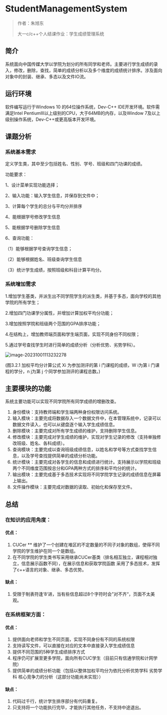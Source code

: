 # StudentManagementSystem
> 作者：朱旭东 
>
> 大一c/c++个人结课作业：学生成绩管理系统

## 简介

系统面向中国传媒大学以学院为划分的所有同学和老师。主要进行学生成绩的录入，修改，删除，查找，简单的成绩分析以及多个维度的成绩统计排序。涉及面向对象中的封装、继承、多态以及文件IO流。

## 运行环境

软件编写运行于Windows 10 的64位操作系统，Dev-C++ IDE开发环境。软件需满足Intel PentiumIII以上级别的CPU，大于64MB的内存，以及Window 7及以上级别操作系统，Dev-C++或更高版本开发环境。

## 课题分析

### 系统基本需求

定义学生类，其中至少包括姓名、性别、学号、班级和四门功课的成绩。

功能要求：

1、设计菜单实现功能选择； 

2、输入功能：输入学生信息，并保存到文件中；

3、计算每个学生的总分与平均分并排序

4、能根据学号修改学生信息 

5、能根据学号删除学生信息

6、查询功能：

 （1）能够根据学号查询学生信息；

 （2）能够根据姓名、班级查询学生信息

 （3）统计学生成绩，按照班级和科目计算平均分。

### 系统增加需求

1.增加学生基类，并派生出不同学院学生的派生类，并基于多态，面向学校的其他学院的所有学生；

2.增加四门功课学分属性，并增加计算加权平均分功能；

3.增加按照学院和班级两个范围的GPA排序功能；

4.在结构上，增加教师端页面和学生端页面，实现不同身份不同权限；

5.通过学号查找学生时进行简单的成绩分析（分析优势、劣势学科）。

![image-20231001113232278](C:\Users\朱旭东\AppData\Roaming\Typora\typora-user-images\image-20231001113232278.png)

(图3.2.1 加权平均分计算公式 Xi 为参加测评的第 i 门课程的成绩，W i为第 i 门课程的学分，n j为第 j 个同学参加测评的课程总数。)

## 主要模块的功能

系统主要功能可以实现不同学院所有同学成绩的增删改查。

1. 身份模块：支持教师端和学生端两种身份权限访问系统。
2. 输入模块：主要完成将数据存入一个数据文件中，在本管理系统中，记录可以数据文件读入，也可以从键盘逐个输入学生成绩信息。
3. 删除模块：主要完成对所有学生成绩的维护，支持删除学生信息。
4. 修改模块：主要完成对学生成绩的维护，实现对学生记录的修改（支持单独修改班级、姓名、各科成绩）。
5. 查询模块：主要完成以查询班级成绩信息，以姓名和学号等方式查找学生信息，以及学号查找提供简单的成绩分析功能。
6. 统计模块：主要完成对各学生的信息和成绩进行统计。支持展示以学院和班级两个不同维度范围按总分和GPA两种方式的排序和平均分的统计。
7. 输出模块：主要完成基于多态技术实现将不同学院学生记录的成绩信息在屏幕上输出。
8. 文件操作模块：主要完成对数据的读取、初始化和保存至文件。

## 总结

### 在知识的应用角度：

#### 优点：

1. CUCer ** 维护了一个创建在堆区的不定数量的不同子对象的数组，使得不同学院的学生维护在同一个是数组。
2. 在不同学院的学生类书写采用继承CUCer基类（排名相互独立，课程相对独立，信息展示函数不同），在展示信息和获取学院函数 采用了多态技术，发挥了c++语言的对象、继承、多态优势。

#### 缺点：

1. 受限于制表符逢’8‘进，当有些信息超过8个字符时会”对不齐“，页面不太美观。

### 在系统框架方面：

#### 优点：

1. 提供面向老师和学生不同页面，实现不同身份有不同的系统权限
2. 支持读写文件，可以直接在对应的文本中直接录入学生成绩信息
3. 提供不同范围的5种学生成绩排序方式
4. 程序仍可扩展至更多学院，面向所有CUC学生（目前只有信通学院和计网学院）
5. 提供简单的成绩分析功能（包括以整体加权平均分为依托分析优势学科 劣势学科 核心竞争力的分析（这部分功能尚未实现））

#### 缺点：

1. 代码过千行，统计学生排序部分有代码重复。
2. 只支持将一个功能执行完毕，才能执行其他任务，不支持中途退出。

